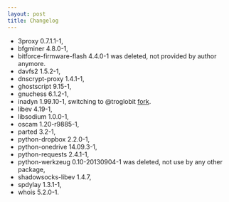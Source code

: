 ```yaml
---
layout: post
title: Changelog
---
```


* 3proxy 0.7.1.1-1,
* bfgminer 4.8.0-1,
* bitforce-firmware-flash 4.4.0-1 was deleted, not provided by author anymore.
* davfs2 1.5.2-1,
* dnscrypt-proxy 1.4.1-1,
* ghostscript 9.15-1,
* gnuchess 6.1.2-1,
* inadyn 1.99.10-1, switching to @troglobit [fork](https://github.com/troglobit/inadyn).
* libev 4.19-1,
* libsodium 1.0.0-1,
* oscam 1.20-r9885-1,
* parted 3.2-1,
* python-dropbox 2.2.0-1,
* python-onedrive 14.09.3-1,
* python-requests 2.4.1-1,
* python-werkzeug 0.10-20130904-1 was deleted, not use by any other package,
* shadowsocks-libev 1.4.7,
* spdylay 1.3.1-1,
* whois 5.2.0-1.
